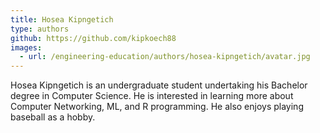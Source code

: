 ```yaml
---
title: Hosea Kipngetich
type: authors
github: https://github.com/kipkoech88
images:
  - url: /engineering-education/authors/hosea-kipngetich/avatar.jpg
---
```

Hosea Kipngetich is an undergraduate student undertaking his Bachelor degree in Computer Science. He is interested in learning more about Computer Networking, ML, and R programming. He also enjoys playing baseball as a hobby.
